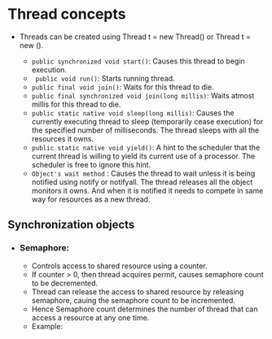 
# Thread concepts
 - Threads can be created using Thread t = new Thread(<Runnable inst>) or Thread t = new <SimpleThread extends Thread>().
   - ```public synchronized void start()```: Causes this thread to begin execution.
   - ``` public void run()```: Starts running thread.
   - ``` public final void join() ```: Waits for this thread to die.
   - ```public final synchronized void join(long millis)```: Waits atmost millis for this thread to die.
   - ```public static native void sleep(long millis)```: Causes the currently executing thread to sleep (temporarily cease
     execution) for the specified number of milliseconds. The thread sleeps with all the resources it owns.
   - ```public static native void yield()```: A hint to the scheduler that the current thread is willing to yield its current  use of a processor. The scheduler is free to ignore this hint.
   - ```Object's wait method``` : Causes the thread to wait unless it is being notified using notify or notifyall. The thread releases all the object monitors it owns. And when it is notified it needs to compete in same way for resources as a new thread.
 
## Synchronization objects 
- ### Semaphore:
  - Controls access to shared resource using a counter. 
  - If counter > 0, then thread acquires permit, causes semaphore count to be decremented.
  - Thread can release the access to shared resource by releasing semaphore, cauing the semaphore count to be incremented.
  - Hence Semaphore count determines the number of thread that can access a resource at any one time.
  - Example:
  
  

 
 
